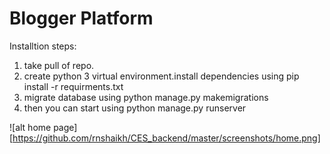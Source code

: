 # Blogger Platform

Installtion steps:
1) take pull of repo.
2) create python 3 virtual environment.install dependencies using pip install -r requirments.txt
3) migrate database using python manage.py makemigrations
3) then you can start using python manage.py runserver


![alt home page][https://github.com/rnshaikh/CES_backend/master/screenshots/home.png]
